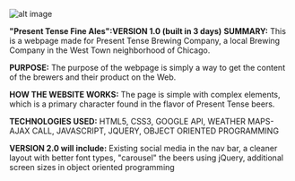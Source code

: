 ![alt image](http://i.imgur.com/Ha1lR18.png?1)

**"Present Tense Fine Ales":VERSION 1.0 (built in 3 days)**
**SUMMARY:** This is a webpage made for Present Tense Brewing Company, a local Brewing Company in the West Town neighborhood of Chicago. 

**PURPOSE:** The purpose of the webpage is simply a way to get the content of the brewers and their product on the Web. 

**HOW THE WEBSITE WORKS:** The page is simple with complex elements, which is a primary character found in the flavor of Present Tense beers. 

**TECHNOLOGIES USED:** HTML5, CSS3, GOOGLE API, WEATHER MAPS-AJAX CALL, JAVASCRIPT, JQUERY, OBJECT ORIENTED PROGRAMMING

**VERSION 2.0 will include:** Existing social media in the nav bar, a cleaner layout with better font types, "carousel" the beers using jQuery, additional screen sizes in object oriented programming
